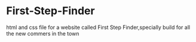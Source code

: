 # First-Step-Finder
html and css file for a website called First Step Finder,specially build for all the new commers in the town

